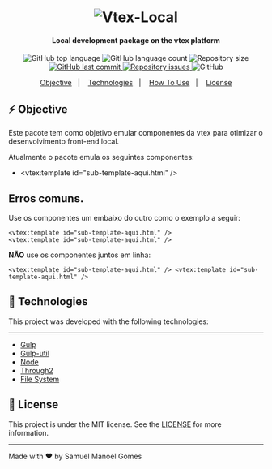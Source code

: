 <h1 align="center">
    <img alt="Vtex-Local" src="https://i.imgur.com/7M4hws6.jpg" />
</h1>
<h4 align="center">
  Local development package on the vtex platform
</h4>
<p align="center">
  <img alt="GitHub top language" src="https://img.shields.io/github/languages/top/samuelmanoel/sm-vtex-local.svg">
    <img alt="GitHub language count" src="https://img.shields.io/github/languages/count/samuelmanoel/sm-vtex-local.svg">
<img alt="Repository size" src="https://img.shields.io/github/repo-size/samuelmanoel/sm-vtex-local.svg">
<a href="https://github.com/samuelmanoel/sm-vtex-local/commits/master">
    <img alt="GitHub last commit" src="https://img.shields.io/github/last-commit/samuelmanoel/sm-vtex-local.svg">
  </a>
<a href="https://github.com/samuelmanoel/sm-vtex-local/issues">
    <img alt="Repository issues" src="https://img.shields.io/github/issues/samuelmanoel/sm-vtex-local.svg">
  </a>
  <img alt="GitHub" src="https://img.shields.io/github/license/samuelmanoel/sm-vtex-local.svg">
</p>

<p align="center">
  <a href="#objective">Objective</a>&nbsp;&nbsp;&nbsp;|&nbsp;&nbsp;&nbsp;
  <a href="#rocket-technologies">Technologies</a>&nbsp;&nbsp;&nbsp;|&nbsp;&nbsp;&nbsp;
  <a href="#information_source-how-to-use">How To Use</a>&nbsp;&nbsp;&nbsp;|&nbsp;&nbsp;&nbsp;
  <a href="#memo-license">License</a>
</p>

## :zap: Objective

Este pacote tem como objetivo emular componentes da vtex para otimizar o desenvolvimento front-end local.

Atualmente o pacote emula os seguintes componentes:

- <vtex:template id="sub-template-aqui.html" /> 

## Erros comuns.

Use os componentes um embaixo do outro como o exemplo a seguir:
<br>
```
<vtex:template id="sub-template-aqui.html" /> 
<vtex:template id="sub-template-aqui.html" /> 
```

**NÃO** use os componentes juntos em linha:
<br>
```
<vtex:template id="sub-template-aqui.html" /> <vtex:template id="sub-template-aqui.html" />
```

## :rocket: Technologies

This project was developed with the following technologies:

---

-  [Gulp](https://gulpjs.com/)
-  [Gulp-util](https://www.npmjs.com/package/gulp-util)
-  [Node](https://nodejs.org/en/)
-  [Through2](https://www.npmjs.com/package/through2)
-  [File System](https://nodejs.org/api/fs.html)

## :memo: License

This project is under the MIT license. See the [LICENSE](https://github.com/SamuelManoel/sm-vtex-local/blob/master/LICENCE) for more information.

---

Made with ♥ by Samuel Manoel Gomes 



